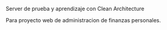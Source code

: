 Server de prueba y aprendizaje con Clean Architecture

Para proyecto web de administracion de finanzas personales.
